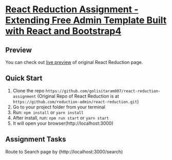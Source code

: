 # [React Reduction Assignment - Extending Free Admin Template Built with React and Bootstrap4](https://reduction-admin.github.io/react-reduction/)



## Preview

You can check out [live preview](https://reduction-admin.github.io/react-reduction/) of original React Reduction page.

## Quick Start

1.  Clone the repo `https://github.com/golisitaram007/react-reduction-assignment`
    (Original Repo of React Reduction is at `https://github.com/reduction-admin/react-reduction.git`)
2.  Go to your project folder from your terminal
3.  Run: `npm install` or `yarn install`
4.  After install, run: `npm run start` or `yarn start`
5.  It will open your browser(http://localhost:3000)

## Assignment Tasks

Route to Search page by (http://localhost:3000/search)
